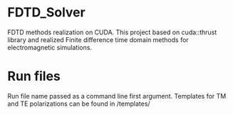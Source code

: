 # FDTD_Solver
FDTD methods realization on CUDA. This project based on cuda::thrust library and 
realized Finite difference time domain methods for electromagnetic simulations.

# Run files
Run file name passed as a command line first argument. Templates for TM and TE 
polarizations can be found in /templates/
